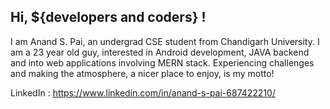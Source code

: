 ## Hi, ${developers and coders} !

I am Anand S. Pai, an undergrad CSE student from Chandigarh University. I am a 23 year old guy, interested in Android development, JAVA backend and into web applications involving MERN stack. Experiencing challenges and making the atmosphere, a nicer place to enjoy, is my motto!

LinkedIn : https://www.linkedin.com/in/anand-s-pai-687422210/
